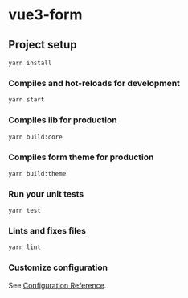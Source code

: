 # vue3-form

## Project setup
```
yarn install
```

### Compiles and hot-reloads for development
```
yarn start
```

### Compiles lib for production
```
yarn build:core
```

### Compiles form theme for production
```
yarn build:theme
```

### Run your unit tests
```
yarn test
```

### Lints and fixes files
```
yarn lint
```

### Customize configuration
See [Configuration Reference](https://cli.vuejs.org/config/).
